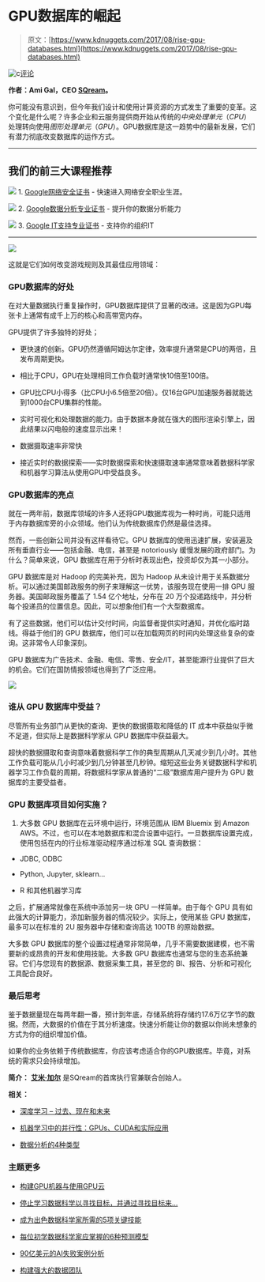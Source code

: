 # GPU数据库的崛起

> 原文：[https://www.kdnuggets.com/2017/08/rise-gpu-databases.html](https://www.kdnuggets.com/2017/08/rise-gpu-databases.html)

![c](../Images/3d9c022da2d331bb56691a9617b91b90.png)[评论](#comments)

**作者：Ami Gal，CEO [SQream](https://sqream.com/)。**

你可能没有意识到，但今年我们设计和使用计算资源的方式发生了重要的变革。这个变化是什么呢？许多企业和云服务提供商开始从传统的*中央处理单元*（*CPU*）处理转向使用*图形处理单元*（*GPU*）。GPU数据库是这一趋势中的最新发展，它们有潜力彻底改变数据库的运作方式。

* * *

## 我们的前三大课程推荐

![](../Images/0244c01ba9267c002ef39d4907e0b8fb.png) 1\. [Google网络安全证书](https://www.kdnuggets.com/google-cybersecurity) - 快速进入网络安全职业生涯。

![](../Images/0244c01ba9267c002ef39d4907e0b8fb.png) 2\. [Google数据分析专业证书](https://www.kdnuggets.com/google-data-analytics) - 提升你的数据分析能力

![](../Images/0244c01ba9267c002ef39d4907e0b8fb.png) 3\. [Google IT支持专业证书](https://www.kdnuggets.com/google-itsupport) - 支持你的组织IT

* * *

![](../Images/f416578e0ad12d1f1a26e1f2ddf8c8ba.png)

这就是它们如何改变游戏规则及其最佳应用领域：

### GPU数据库的好处

在对大量数据执行重复操作时，GPU数据库提供了显著的改进。这是因为GPU每张卡上通常有成千上万的核心和高带宽内存。

GPU提供了许多独特的好处；

+   更快速的创新。GPU仍然遵循阿姆达尔定律，效率提升通常是CPU的两倍，且发布周期更快。

+   相比于CPU，GPU在处理相同工作负载时通常快10倍至100倍。

+   GPU比CPU小得多（比CPU小6.5倍至20倍）。仅16台GPU加速服务器就能达到1000台CPU集群的性能。

+   实时可视化和处理数据的能力。由于数据本身就在强大的图形渲染引擎上，因此结果以闪电般的速度显示出来！

+   数据摄取速率非常快

+   接近实时的数据探索——实时数据探索和快速摄取速率通常意味着数据科学家和机器学习算法从使用GPU中受益良多。

### GPU数据库的亮点

就在一两年前，数据库领域的许多人还将GPU数据库视为一种时尚，可能只适用于内存数据库旁的小众领域。他们认为传统数据库仍然是最佳选择。

然而，一些创新公司并没有这样看待它。GPU 数据库的使用迅速扩展，安装遍及所有垂直行业——包括金融、电信，甚至是 notoriously 缓慢发展的政府部门。为什么？简单来说，GPU 数据库在用于分析时表现出色，投资却仅为其一小部分。

GPU 数据库是对 Hadoop 的完美补充，因为 Hadoop 从未设计用于关系数据分析。可以通过美国邮政服务的例子来理解这一优势，该服务现在使用一排 GPU 服务器。美国邮政服务覆盖了 1.54 亿个地址，分布在 20 万个投递路线中，并分析每个投递员的位置信息。因此，可以想象他们有一个大型数据库。

有了这些数据，他们可以估计交付时间，向监督者提供实时通知，并优化临时路线。得益于他们的 GPU 数据库，他们可以在加载网页的时间内处理这些复杂的查询。这非常令人印象深刻。

GPU 数据库为广告技术、金融、电信、零售、安全/IT，甚至能源行业提供了巨大的机会。它们在国防情报领域也得到了广泛应用。

![](../Images/b42ffa73c20ff2bbf6cbbf8aa1a2d579.png)

### 谁从 GPU 数据库中受益？

尽管所有业务部门从更快的查询、更快的数据摄取和降低的 IT 成本中获益似乎微不足道，但实际上是数据科学家从 GPU 数据库中获益最大。

超快的数据摄取和查询意味着数据科学工作的典型周期从几天减少到几小时。其他工作负载可能从几小时减少到几分钟甚至几秒钟。缩短这些业务关键数据科学和机器学习工作负载的周期，将数据科学家从普通的“二级”数据库用户提升为 GPU 数据库的主要受益者。

### GPU 数据库项目如何实施？

1.  大多数 GPU 数据库在云环境中运行，环境范围从 IBM Bluemix 到 Amazon AWS。不过，也可以在本地数据库和混合设置中运行。一旦数据库设置完成，使用包括在内的行业标准驱动程序通过标准 SQL 查询数据：

+   JDBC, ODBC

+   Python, Jupyter, sklearn…

+   R 和其他机器学习库

之后，扩展通常就像在系统中添加另一块 GPU 一样简单。由于每个 GPU 具有如此强大的计算能力，添加新服务器的情况较少。实际上，使用某些 GPU 数据库，最多可以在标准的 2U 服务器中存储和查询高达 100TB 的原始数据。

大多数 GPU 数据库的整个设置过程通常非常简单，几乎不需要数据建模，也不需要新的或昂贵的开发和使用技能。大多数 GPU 数据库也通常与您的生态系统兼容。它们与您现有的数据源、数据采集工具，甚至您的 BI、报告、分析和可视化工具配合良好。

### 最后思考

鉴于数据量现在每两年翻一番，预计到年底，存储系统将存储约17.6万亿字节的数据。然而，大数据的价值在于其分析速度。快速分析能让你的数据以你尚未想象的方式为你的组织增加价值。

如果你的业务依赖于传统数据库，你应该考虑适合你的GPU数据库。毕竟，对系统的需求只会持续增加。

**简介：** [**艾米·加尔**](https://sqream.com/about/leadership-team/) 是SQream的首席执行官兼联合创始人。

**相关：**

+   [深度学习 – 过去、现在和未来](/2017/05/deep-learning-big-deal.html)

+   [机器学习中的并行性：GPUs、CUDA和实际应用](/2016/11/parallelism-machine-learning-gpu-cuda-threading.html)

+   [数据分析的4种类型](/2017/07/4-types-data-analytics.html)

### 主题更多

+   [构建GPU机器与使用GPU云](https://www.kdnuggets.com/building-a-gpu-machine-vs-using-the-gpu-cloud)

+   [停止学习数据科学以寻找目标，并通过寻找目标来…](https://www.kdnuggets.com/2021/12/stop-learning-data-science-find-purpose.html)

+   [成为出色数据科学家所需的5项关键技能](https://www.kdnuggets.com/2021/12/5-key-skills-needed-become-great-data-scientist.html)

+   [每位初学数据科学家应掌握的6种预测模型](https://www.kdnuggets.com/2021/12/6-predictive-models-every-beginner-data-scientist-master.html)

+   [90亿美元的AI失败案例分析](https://www.kdnuggets.com/2021/12/9b-ai-failure-examined.html)

+   [构建强大的数据团队](https://www.kdnuggets.com/2021/12/build-solid-data-team.html)
